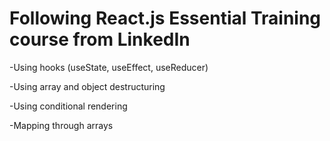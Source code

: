 # Following React.js Essential Training course from LinkedIn

-Using hooks (useState, useEffect, useReducer)

-Using array and object destructuring

-Using conditional rendering

-Mapping through arrays
